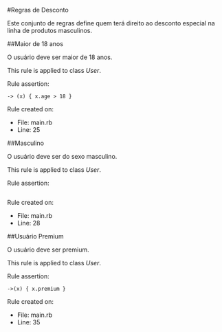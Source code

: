 #Regras de Desconto

Este conjunto de regras define quem terá direito ao desconto especial na linha de produtos masculinos.

##Maior de 18 anos

O usuário deve ser maior de 18 anos.

This rule is applied to class _User_.

Rule assertion:

```
-> (x) { x.age > 18 }
```

Rule created on:
- File: main.rb
- Line: 25


##Masculino

O usuário deve ser do sexo masculino.

This rule is applied to class _User_.

Rule assertion:

```

```

Rule created on:
- File: main.rb
- Line: 28


##Usuário Premium

O usuário deve ser premium.

This rule is applied to class _User_.

Rule assertion:

```
->(x) { x.premium }
```

Rule created on:
- File: main.rb
- Line: 35


